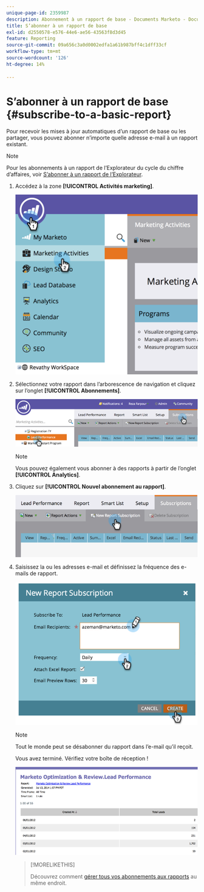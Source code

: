 ```yaml
---
unique-page-id: 2359987
description: Abonnement à un rapport de base - Documents Marketo - Documentation du produit
title: S’abonner à un rapport de base
exl-id: d2550578-e576-44e6-ae56-43563f8d3d45
feature: Reporting
source-git-commit: 09a656c3a0d0002edfa1a61b987bff4c1dff33cf
workflow-type: tm+mt
source-wordcount: '126'
ht-degree: 14%

---
```


# S’abonner à un rapport de base {#subscribe-to-a-basic-report}

Pour recevoir les mises à jour automatiques d’un rapport de base ou les partager, vous pouvez abonner n’importe quelle adresse e-mail à un rapport existant.

>[!NOTE]
>
>Pour les abonnements à un rapport de l’Explorateur du cycle du chiffre d’affaires, voir [S’abonner à un rapport de l’Explorateur](/help/marketo/product-docs/reporting/revenue-cycle-analytics/revenue-explorer/subscribe-to-a-revenue-explorer-report.md).

1. Accédez à la zone **[!UICONTROL Activités marketing]**.

   ![](assets/image2014-9-16-10-3a31-3a54.png)

1. Sélectionnez votre rapport dans l’arborescence de navigation et cliquez sur l’onglet **[!UICONTROL Abonnements]**.

   ![](assets/image2014-9-16-10-3a32-3a1.png)

   >[!NOTE]
   >
   >Vous pouvez également vous abonner à des rapports à partir de l’onglet **[!UICONTROL Analytics]**.

1. Cliquez sur **[!UICONTROL Nouvel abonnement au rapport]**.

   ![](assets/image2014-9-16-10-3a32-3a24.png)

1. Saisissez la ou les adresses e-mail et définissez la fréquence des e-mails de rapport.

   ![](assets/image2014-9-16-10-3a32-3a31.png)

   >[!NOTE]
   >
   >Tout le monde peut se désabonner du rapport dans l’e-mail qu’il reçoit.

   Vous avez terminé. Vérifiez votre boîte de réception !

   ![](assets/image2014-9-16-10-3a32-3a49.png)

   >[!MORELIKETHIS]
   >
   >Découvrez comment [gérer tous vos abonnements aux rapports](/help/marketo/product-docs/reporting/basic-reporting/report-subscriptions/manage-report-subscriptions.md) au même endroit.
